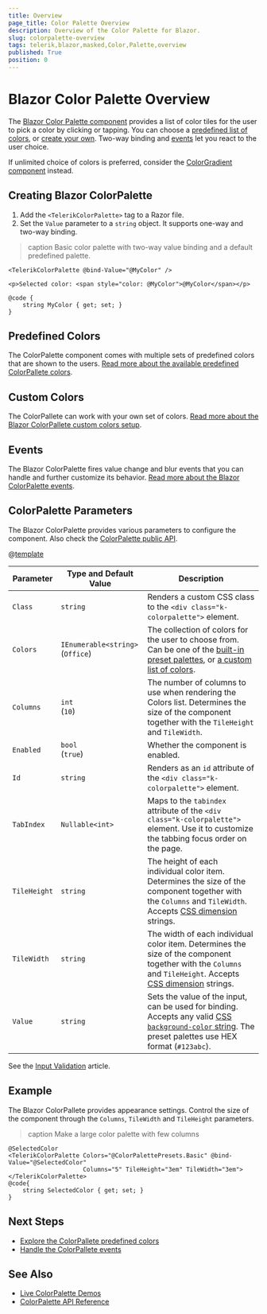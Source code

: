 ```yaml
---
title: Overview
page_title: Color Palette Overview
description: Overview of the Color Palette for Blazor.
slug: colorpalette-overview
tags: telerik,blazor,masked,Color,Palette,overview
published: True
position: 0
---
```


# Blazor Color Palette Overview

The <a href = "https://www.telerik.com/blazor-ui/colorpalette" target="_blank">Blazor Color Palette component</a> provides a list of color tiles for the user to pick a color by clicking or tapping. You can choose a [predefined list of colors](slug://colorpalette-presets), or [create your own](slug://colorpalette-custom-colors). Two-way binding and [events](slug://colorpalette-events) let you react to the user choice.

If unlimited choice of colors is preferred, consider the [ColorGradient component](slug://colorgradient-overview) instead.

## Creating Blazor ColorPalette

1. Add the `<TelerikColorPalette>` tag to a Razor file.
1. Set the `Value` parameter to a `string` object. It supports one-way and two-way binding.

>caption Basic color palette with two-way value binding and a default predefined palette.

````RAZOR
<TelerikColorPalette @bind-Value="@MyColor" />

<p>Selected color: <span style="color: @MyColor">@MyColor</span></p>

@code {
    string MyColor { get; set; }
}
````

## Predefined Colors

The ColorPalette component comes with multiple sets of predefined colors that are shown to the users. [Read more about the available predefined ColorPallete colors](slug://colorpalette-presets).

## Custom Colors

The ColorPallete can work with your own set of colors. [Read more about the Blazor ColorPallete custom colors setup](slug://colorpalette-custom-colors).

## Events

The Blazor ColorPalette fires value change and blur events that you can handle and further customize its behavior. [Read more about the Blazor ColorPalette events](slug://colorpalette-events).

## ColorPalette Parameters

The Blazor ColorPalette provides various parameters to configure the component. Also check the [ColorPalette public API](slug://Telerik.Blazor.Components.TelerikColorPalette).

@[template](/_contentTemplates/common/parameters-table-styles.md#table-layout)

| Parameter | Type and Default Value | Description |
| --- | --- | --- |
| `Class` | `string` | Renders a custom CSS class to the `<div class="k-colorpalette">` element. |
| `Colors` | `IEnumerable<string>` <br /> (`Office`) | The collection of colors for the user to choose from. Can be one of the [built-in preset palettes](slug://colorpalette-presets), or [a custom list of colors](slug://colorpalette-custom-colors). |
| `Columns` | `int` <br /> (`10`) | The number of columns to use when rendering the Colors list. Determines the size of the component together with the `TileHeight` and `TileWidth`. |
| `Enabled` | `bool` <br /> (`true`) | Whether the component is enabled. |
| `Id` | `string` | Renders as an `id` attribute of the `<div class="k-colorpalette">` element. |
| `TabIndex` | `Nullable<int>` | Maps to the `tabindex` attribute of the `<div class="k-colorpalette">` element. Use it to customize the tabbing focus order on the page. |
| `TileHeight` | `string` | The height of each individual color item. Determines the size of the component together with the `Columns` and `TileWidth`. Accepts [CSS dimension](slug://common-features/dimensions) strings.  |
| `TileWidth` | `string` | The width of each individual color item. Determines the size of the component together with the `Columns` and `TileHeight`. Accepts [CSS dimension](slug://common-features/dimensions) strings. |
| `Value` | `string` | Sets the value of the input, can be used for binding. Accepts any valid [CSS `background-color` string](https://css-tricks.com/almanac/properties/b/background-color/). The preset palettes use HEX format (`#123abc`). |

See the [Input Validation](slug://common-features/input-validation) article.

## Example

The Blazor ColorPallete provides appearance settings. Control the size of the component through the `Columns`, `TileWidth` and `TileHeight` parameters.

>caption Make a large color palette with few columns

````RAZOR
@SelectedColor
<TelerikColorPalette Colors="@ColorPalettePresets.Basic" @bind-Value="@SelectedColor"
                     Columns="5" TileHeight="3em" TileWidth="3em">
</TelerikColorPalette>
@code{
    string SelectedColor { get; set; }
}
````

## Next Steps

* [Explore the ColorPallete predefined colors](slug://colorpalette-presets)
* [Handle the ColorPallete events](slug://colorpalette-events)

## See Also

* [Live ColorPalette Demos](https://demos.telerik.com/blazor-ui/colorpalette/overview)
* [ColorPalette API Reference](slug://Telerik.Blazor.Components.TelerikColorPalette)
